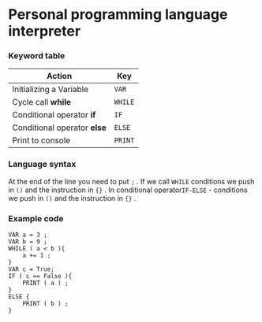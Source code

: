 #  Personal programming language interpreter

<h3> Keyword table </h3>

|Action| Key |
|--|--|
| Initializing a Variable | `VAR` |
| Cycle call **while** | `WHILE` |
| Conditional operator **if** | `IF` |
| Conditional operator **else** | `ELSE` |
| Print to console | `PRINT` |

<h3>Language syntax</h3>

At the end of the line you need to put `;` .
If we call `WHILE` conditions we push in `()` and the instruction in `{}` .
In conditional operator`IF-ELSE`  - conditions we push in `()` and the instruction in `{}` .

<h3> Example code </h3>

```
VAR a = 3 ;
VAR b = 9 ;
WHILE ( a < b ){
	a += 1 ;
}
VAR c = True;
IF ( c == False ){
	PRINT ( a ) ;
}
ELSE {
	PRINT ( b ) ;
}

```
